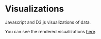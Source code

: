 # Visualizations

Javascript and D3.js visualizations of data.

You can see the rendered visualizations [here](https://jleung51.github.io/visualizations/).
